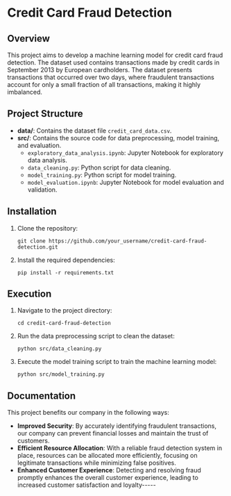 # Credit Card Fraud Detection

## Overview

This project aims to develop a machine learning model for credit card fraud detection. 
The dataset used contains transactions made by credit cards in September 2013 by European cardholders. 
The dataset presents transactions that occurred over two days, where fraudulent transactions account for only a small fraction of all transactions, making it highly imbalanced.

## Project Structure

- **data/**: Contains the dataset file `credit_card_data.csv`.
- **src/**: Contains the source code for data preprocessing, model training, and evaluation.
  - `exploratory_data_analysis.ipynb`: Jupyter Notebook for exploratory data analysis.
  - `data_cleaning.py`: Python script for data cleaning.
  - `model_training.py`: Python script for model training.
  - `model_evaluation.ipynb`: Jupyter Notebook for model evaluation and validation.
## Installation

1. Clone the repository:
   ```
   git clone https://github.com/your_username/credit-card-fraud-detection.git
   ```
2. Install the required dependencies:
   ```
   pip install -r requirements.txt
   ```
## Execution

1. Navigate to the project directory:
   ```
   cd credit-card-fraud-detection
   ```
2. Run the data preprocessing script to clean the dataset:
   ```
   python src/data_cleaning.py
   ```
3. Execute the model training script to train the machine learning model:
   ```
   python src/model_training.py
   ```
## Documentation

This project benefits our company in the following ways:

- **Improved Security**: By accurately identifying fraudulent transactions, our company can prevent financial losses and maintain the trust of customers.
- **Efficient Resource Allocation**: With a reliable fraud detection system in place, resources can be allocated more efficiently, focusing on legitimate transactions while minimizing false positives.
- **Enhanced Customer Experience**: Detecting and resolving fraud promptly enhances the overall customer experience, leading to increased customer satisfaction and loyalty-----
